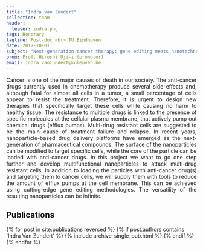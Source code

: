 ```yaml
---
title: "Indra van Zundert"
collection: team
header:
  teaser: indra.png
tags: Honorary
tagline: Post-doc <br> TU Eindhoven
date: 2017-10-01
subject: "Next-generation cancer therapy: gene editing meets nanotechnology"
prom: Prof. Hiroshi Uji-i (promotor)
email: indra.vanzundert@kuleuven.be
---
```

<p align= "justify">
Cancer is one of the major causes of death in our society. The anti-cancer drugs currently used in chemotherapy produce several side effects and, although fatal for almost all cells in a tumor, a small percentage of cells appear to resist the treatment. Therefore, it is urgent to design new therapies that specifically target these cells while causing no harm to healthy tissue. The resistance to multiple drugs is linked to the presence of specific molecules at the cellular plasma membrane, that actively pump out chemical drugs (efflux pumps). Multi-drug resistant cells are suggested to be the main cause of treatment failure and relapse.
In recent years, nanoparticle-based drug delivery platforms have emerged as the next-generation of pharmaceutical compounds. The surface of the nanoparticles can be modified to target specific cells, while the core of the particle can be loaded with anti-cancer drugs. In this project we want to go one step further and develop multifunctional nanoparticles to attack multi-drug resistant cells. In addition to loading the particles with anti-cancer drug(s) and targeting them to cancer cells, we will supply them with tools to reduce the amount of efflux pumps at the cell membrane. This can be achieved using cutting-edge gene editing methodologies. The versatility of the resulting nanoparticles can be infinite.

<h2> Publications </h2>
{% for post in site.publications reversed %}
  {% if post.authors contains 'Indra Van Zundert' %}
    {% include archive-single-pub.html %}
  {% endif %}
{% endfor %}
